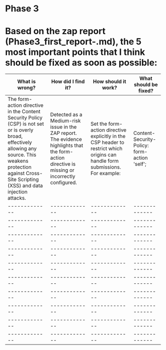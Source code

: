 # Phase 3
# Based on the zap report (Phase3_first_report-.md), the 5 most important points that I think should be fixed as soon as possible:

| What is wrong?  | How did I find it? | How should it work? | What should be fixed?  |
| ------------- | ------------- | ------------- | ------------- |
| The form-action directive in the Content Security Policy (CSP) is not set or is overly broad, effectively allowing any source. This weakens protection against Cross-Site Scripting (XSS) and data injection attacks. | Detected as a Medium-risk issue in the ZAP report. The evidence highlights that the form-action directive is missing or incorrectly configured. | Set the form-action directive explicitly in the CSP header to restrict which origins can handle form submissions. For example: | Content-Security-Policy: form-action 'self'; |
| ------------- | ------------- | ------------- | ------------- |
| ------------- | ------------- | ------------- | ------------- |
| ------------- | ------------- | ------------- | ------------- |
| ------------- | ------------- | ------------- | ------------- |
| ------------- | ------------- | ------------- | ------------- |
| ------------- | ------------- | ------------- | ------------- |
| ------------- | ------------- | ------------- | ------------- |
| ------------- | ------------- | ------------- | ------------- |
| ------------- | ------------- | ------------- | ------------- |
| ------------- | ------------- | ------------- | ------------- |